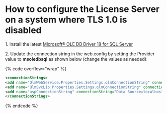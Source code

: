 # How to configure the License Server on a system where TLS 1.0 is disabled

1\. Install the latest [Microsoft® OLE DB Driver 18 for SQL Server](https://www.microsoft.com/en-us/download/details.aspx?id=56730)&#x20;

2\. Update the connection string in the web.config by setting the Provider value to **msoledbsql** as shown below (change the values as needed):

{% code overflow="wrap" %}
```xml
<connectionStrings>
<add name="QlmWebService.Properties.Settings.qlmConnectionString" connectionString="Provider=msoledbsql;Server=localhost;Database=qlmdemo;User Id=qlmdemo;Password=qlmweb30;"/>
<add name="QlmSvcLib.Properties.Settings.qlmConnectionString" connectionString="Provider=msoledbsql;Server=localhost;Database=qlmdemo;User Id=qlmdemo;Password=qlmweb30;"/>
<add name="aspConnectionString" connectionString="Data Source=localhost;Initial Catalog=qlmdemo;User Id=qlmdemo;Password=qlmweb30;"providerName="System.Data.SqlClient" />
</connectionStrings>
```
{% endcode %}
